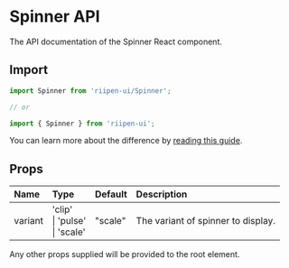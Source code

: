 <!--- This documentation is automatically generated, do not try to edit it. -->

# Spinner API

<p class="description">The API documentation of the Spinner React component.</p>

## Import

```js
import Spinner from 'riipen-ui/Spinner';

// or

import { Spinner } from 'riipen-ui';
```

You can learn more about the difference by [reading this guide](/guides/bundle-size).

## Props

| Name | Type | Default | Description |
|:-----|:-----|:--------|:------------|
| <span class="prop-name">variant</span> | <span class="prop-type">'clip'<br>&#124;&nbsp;'pulse'<br>&#124;&nbsp;'scale'</span> | <span class="prop-default">"scale"</span> | The variant of spinner to display. |


Any other props supplied will be provided to the root element.